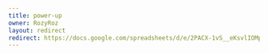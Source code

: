 ```yaml
---
title: power-up
owner: RozyRoz
layout: redirect
redirect: https://docs.google.com/spreadsheets/d/e/2PACX-1vS__eKsvlIOMpSavZCbPKHyfdavElIUT7WjBLYKsar8YHiiMWhv0ph95VlxHKyFs8aPeRg2lYFvFABd/pubhtml
---
```

